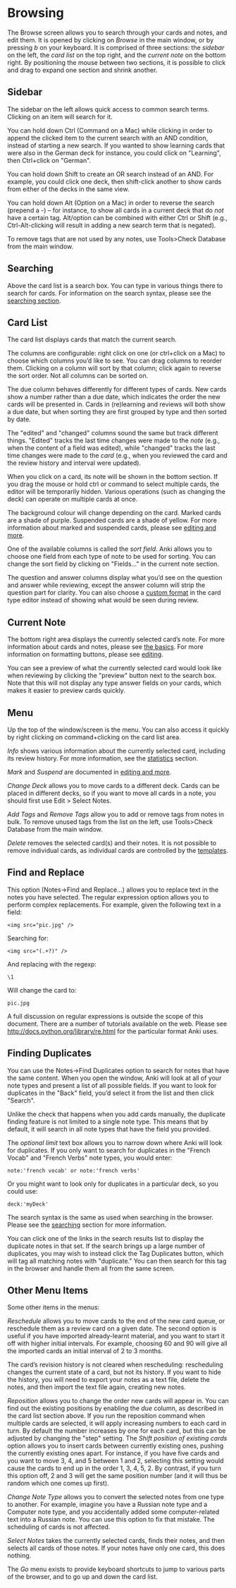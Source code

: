 # Browsing

The Browse screen allows you to search through your cards and notes, and edit
them. It is opened by clicking on *Browse* in the main window, or by pressing
*b* on your keyboard. It is comprised of three sections: the *sidebar* on the
left, the *card list* on the top right, and the *current note* on the bottom
right. By positioning the mouse between two sections, it is possible to click
and drag to expand one section and shrink another.

Sidebar
-------

The sidebar on the left allows quick access to common search terms. Clicking
on an item will search for it.

You can hold down Ctrl (Command on a Mac) while clicking in order to append
the clicked item to the current search with an AND condition, instead of
starting a new search. If you wanted to show learning cards that were
also in the German deck for instance, you could click on "Learning",
then Ctrl+click on "German".

You can hold down Shift to create an OR search instead of an AND. For
example, you could click one deck, then shift-click another to show
cards from either of the decks in the same view.

You can hold down Alt (Option on a Mac) in order to reverse the search
(prepend a *-*) – for instance, to show all cards in a current deck that
do *not* have a certain tag. Alt/option can be combined with either Ctrl
or Shift (e.g., Ctrl-Alt-clicking will result in adding a new search
term that is negated).

To remove tags that are not used by any notes, use Tools&gt;Check
Database from the main window.

Searching
---------

Above the card list is a search box. You can type in various things
there to search for cards. For information on the search syntax, please
see the [searching section](searching.md).

Card List
---------

The card list displays cards that match the current search.

The columns are configurable: right click on one (or ctrl+click on a
Mac) to choose which columns you’d like to see. You can drag columns to
reorder them. Clicking on a column will sort by that column; click again
to reverse the sort order. Not all columns can be sorted on.

The due column behaves differently for different types of cards. New
cards show a number rather than a due date, which indicates the order
the new cards will be presented in. Cards in (re)learning and reviews
will both show a due date, but when sorting they are first grouped by
type and then sorted by date.

The "edited" and "changed" columns sound the same but track different
things. "Edited" tracks the last time changes were made to the *note*
(e.g., when the content of a field was edited), while "changed" tracks
the last time changes were made to the *card* (e.g., when you reviewed
the card and the review history and interval were updated).

When you click on a card, its note will be shown in the bottom section.
If you drag the mouse or hold ctrl or command to select multiple cards,
the editor will be temporarily hidden. Various operations (such as
changing the deck) can operate on multiple cards at once.

The background colour will change depending on the card. Marked cards
are a shade of purple. Suspended cards are a shade of yellow. For more
information about marked and suspended cards, please see [editing and
more](#editmore).

One of the available columns is called the *sort field*. Anki allows you
to choose one field from each type of note to be used for sorting. You
can change the sort field by clicking on "Fields…​" in the current note
section.

The question and answer columns display what you’d see on the question
and answer while reviewing, except the answer column will strip the
question part for clarity. You can also choose a [custom
format](#columntemplates) in the card type editor instead of showing
what would be seen during review.

Current Note
------------

The bottom right area displays the currently selected card’s note. For
more information about cards and notes, please see [the
basics](#basics). For more information on formatting buttons, please see
[editing](#editor).

You can see a preview of what the currently selected card would look
like when reviewing by clicking the "preview" button next to the search
box. Note that this will not display any type answer fields on your
cards, which makes it easier to preview cards quickly.

Menu
----

Up the top of the window/screen is the menu. You can also access it quickly by
right clicking on command+clicking on the card list area.

*Info* shows various information about the currently selected card,
including its review history. For more information, see the
[statistics](#stats) section.

*Mark* and *Suspend* are documented in [editing and more](#editmore).

*Change Deck* allows you to move cards to a different deck. Cards can be
placed in different decks, so if you want to move all cards in a note,
you should first use Edit &gt; Select Notes.

*Add Tags* and *Remove Tags* allow you to add or remove tags from notes
in bulk. To remove unused tags from the list on the left, use
Tools&gt;Check Database from the main window.

*Delete* removes the selected card(s) and their notes. It is not
possible to remove individual cards, as individual cards are controlled
by the [templates](#templates).

Find and Replace
----------------

This option (Notes→Find and Replace…​) allows you to replace text in the
notes you have selected. The regular expression option allows you to
perform complex replacements. For example, given the following text in a
field:

    <img src="pic.jpg" />

Searching for:

    <img src="(.+?)" />

And replacing with the regexp:

    \1

Will change the card to:

    pic.jpg

A full discussion on regular expressions is outside the scope of this
document. There are a number of tutorials available on the web. Please
see <http://docs.python.org/library/re.html> for the particular format
Anki uses.

Finding Duplicates
------------------

You can use the Notes→Find Duplicates option to search for notes that
have the same content. When you open the window, Anki will look at all
of your note types and present a list of all possible fields. If you
want to look for duplicates in the "Back" field, you’d select it from
the list and then click "Search".

Unlike the check that happens when you add cards manually, the duplicate
finding feature is not limited to a single note type. This means that by
default, it will search in all note types that have the field you
provided.

The *optional limit* text box allows you to narrow down where Anki will
look for duplicates. If you only want to search for duplicates in the
"French Vocab" and "French Verbs" note types, you would enter:

    note:'french vocab' or note:'french verbs'

Or you might want to look only for duplicates in a particular deck, so
you could use:

    deck:'myDeck'

The search syntax is the same as used when searching in the browser.
Please see the [searching](#searching) section for more information.

You can click one of the links in the search results list to display the
duplicate notes in that set. If the search brings up a large number of
duplicates, you may wish to instead click the Tag Duplicates button,
which will tag all matching notes with "duplicate." You can then search
for this tag in the browser and handle them all from the same screen.

Other Menu Items
----------------

Some other items in the menus:

*Reschedule* allows you to move cards to the end of the new card queue,
or reschedule them as a review card on a given date. The second option
is useful if you have imported already-learnt material, and you want to
start it off with higher initial intervals. For example, choosing 60 and
90 will give all the imported cards an initial interval of 2 to 3
months.

The card’s revision history is not cleared when rescheduling:
rescheduling changes the current state of a card, but not its history.
If you want to hide the history, you will need to export your notes as a
text file, delete the notes, and then import the text file again,
creating new notes.

*Reposition* allows you to change the order new cards will appear in.
You can find out the existing positions by enabling the *due* column, as
described in the card list section above. If you run the reposition
command when multiple cards are selected, it will apply increasing
numbers to each card in turn. By default the number increases by one for
each card, but this can be adjusted by changing the "step" setting. The
*Shift position of existing cards* option allows you to insert cards
between currently existing ones, pushing the currently existing ones
apart. For instance, if you have five cards and you want to move 3, 4,
and 5 between 1 and 2, selecting this setting would cause the cards to
end up in the order 1, 3, 4, 5, 2. By contrast, if you turn this option
off, 2 and 3 will get the same position number (and it will thus be
random which one comes up first).

*Change Note Type* allows you to convert the selected notes from one
type to another. For example, imagine you have a Russian note type and a
Computer note type, and you accidentally added some computer-related
text into a Russian note. You can use this option to fix that mistake.
The scheduling of cards is not affected.

*Select Notes* takes the currently selected cards, finds their notes,
and then selects all cards of those notes. If your notes have only one
card, this does nothing.

The *Go* menu exists to provide keyboard shortcuts to jump to various
parts of the browser, and to go up and down the card list.
